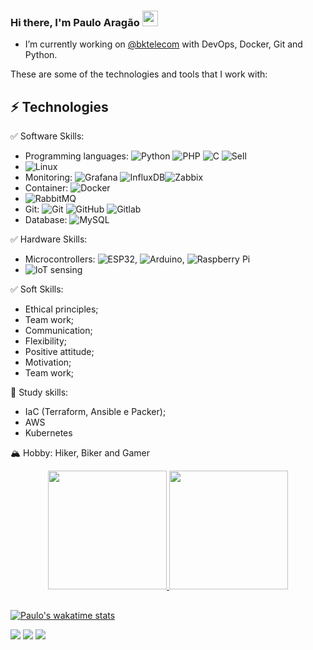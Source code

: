 ### Hi there, I'm Paulo Aragão <img src="https://media.giphy.com/media/hvRJCLFzcasrR4ia7z/giphy.gif" width="25px">

- I’m currently working on [@bktelecom](https://www.linkedin.com/company/bk-telecomunica%C3%A7%C3%B5es) with DevOps, Docker, Git and Python. 

These are some of the technologies and tools that I work with:

## ⚡ Technologies
✅ Software Skills:
  - Programming languages: ![Python](https://img.shields.io/badge/-Python-3776AB?style=flat-square&logo=python&logoColor=white) ![PHP](https://img.shields.io/badge/-PHP-777BB4?style=flat-square&logo=php&logoColor=white) ![C](https://img.shields.io/badge/-C-3776AB?style=flat-square&logo=c&logoColor=white) ![Sell](https://img.shields.io/badge/-shell-3776AB?style=flat-square&logo=shell&logoColor=white)
  - ![Linux](https://img.shields.io/badge/-Linux-FCC624?style=flat-square&logo=linux&logoColor=black) 
  - Monitoring: ![Grafana](https://img.shields.io/badge/-Grafana-F46800?style=flat-square&logo=grafana&logoColor=black) ![InfluxDB](https://img.shields.io/badge/-InfluxDB-22ADF6?style=flat-square&logo=influxdb&logoColor=white)![Zabbix](https://img.shields.io/badge/-Zabbix-22ADF6?style=flat-square&logo=zabbix&logoColor=white)
  - Container: ![Docker](https://img.shields.io/badge/-Docker-2496ED?style=flat-square&logo=docker&logoColor=white)
  - ![RabbitMQ](https://img.shields.io/badge/-RabbitMQ-black?style=flat-square&logo=rabbitmq&logoColor=blac)
  - Git: ![Git](https://img.shields.io/badge/-Git-black?style=flat-square&logo=git) ![GitHub](https://img.shields.io/badge/-Github-181717?style=flat-square&logo=github&logoColor=white) ![Gitlab](https://img.shields.io/badge/-Gitlab-FCA121?style=flat-square&logo=gitlab&logoColor=black)
  - Database: ![MySQL](https://img.shields.io/badge/-MySQL-4479A1?style=flat-square&logo=mysql&logoColor=white)
 
✅ Hardware Skills:
  - Microcontrollers: ![ESP32](https://img.shields.io/badge/-Espressif-E7352C?style=flat-square&logo=Espressif&logoColor=white), ![Arduino](https://img.shields.io/badge/-Arduino-00979D?style=flat-square&logo=arduino&logoColor=white), ![Raspberry Pi](https://img.shields.io/badge/-Raspberrypi-A22846?style=flat-square&logo=raspberrypi&logoColor=white)
  - ![IoT sensing](https://img.shields.io/badge/iotsensing-A22846?style=flat-square&logo=iotsensing&logoColor=white)
 
✅ Soft Skills:
  - Ethical principles;
  - Team work;
  - Communication;
  - Flexibility;
  - Positive attitude;
  - Motivation;
  - Team work;

🌱 Study skills:
  - IaC (Terraform, Ansible e Packer);
  - AWS
  - Kubernetes 

🏔️ Hobby: Hiker, Biker and Gamer

<div align="center">
  <a href="https://github.com/pauloaragao">
  <img height="190em" src="https://github-readme-stats.vercel.app/api?username=pauloaragao&show_icons=true&theme=dark&include_all_commits=true&count_private=true"/>
  <img height="190em" src="https://github-readme-stats.vercel.app/api/top-langs/?username=pauloaragao&layout=compact&langs_count=7&theme=dark"/>
</div>
  
  ##
  

  ![Paulo's wakatime stats](https://github-readme-stats.vercel.app/api/wakatime?username=pauloaragao&theme=dark)

  
  <div> 
  <a href="https://www.youtube.com/channel/UCSWYkEIv1J4az83ZciCmzlQ" target="_blank"><img src="https://img.shields.io/badge/YouTube-FF0000?style=for-the-badge&logo=youtube&logoColor=white" target="_blank"></a>
  <a href="https://www.instagram.com/pauloaragaoo/" target="_blank"><img src="https://img.shields.io/badge/-Instagram-%23E4405F?style=for-the-badge&logo=instagram&logoColor=white" target="_blank"></a>
  <a href="https://www.linkedin.com/in/pauloaragaoo" target="_blank"><img src="https://img.shields.io/badge/-LinkedIn-%230077B5?style=for-the-badge&logo=linkedin&logoColor=white" target="_blank"></a> 
 
